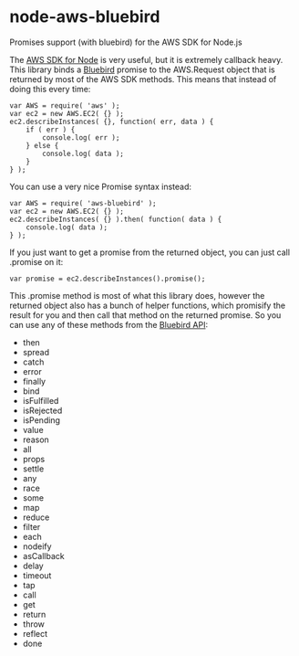 node-aws-bluebird
=================

Promises support (with bluebird) for the AWS SDK for Node.js

The [AWS SDK for Node][aws-sdk] is very useful, but it is extremely callback
heavy.  This library binds a [Bluebird][bluebird] promise to the AWS.Request
object that is returned by most of the AWS SDK methods.  This means that
instead of doing this every time:

```node
var AWS = require( 'aws' );
var ec2 = new AWS.EC2( {} );
ec2.describeInstances( {}, function( err, data ) {
    if ( err ) {
        console.log( err );
    } else {
        console.log( data );
    }
} );
```

You can use a very nice Promise syntax instead:

```node
var AWS = require( 'aws-bluebird' );
var ec2 = new AWS.EC2( {} );
ec2.describeInstances( {} ).then( function( data ) {
    console.log( data );
} );
```

If you just want to get a promise from the returned object, you can just
call .promise on it:

```node
var promise = ec2.describeInstances().promise();
```

This .promise method is most of what this library does, however the returned
object also has a bunch of helper functions, which promisify the result for
you and then call that method on the returned promise.  So you can use any
of these methods from the [Bluebird API][bluebird-api]:

 * then
 * spread
 * catch
 * error
 * finally
 * bind
 * isFulfilled
 * isRejected
 * isPending
 * value
 * reason
 * all
 * props
 * settle
 * any
 * race
 * some
 * map
 * reduce
 * filter
 * each
 * nodeify
 * asCallback
 * delay
 * timeout
 * tap
 * call
 * get
 * return
 * throw
 * reflect
 * done



[aws-sdk]: https://aws.amazon.com/sdk-for-node-js/
[bluebird]: https://github.com/petkaantonov/bluebird
[bluebird-api]: https://github.com/petkaantonov/bluebird/blob/master/API.md
